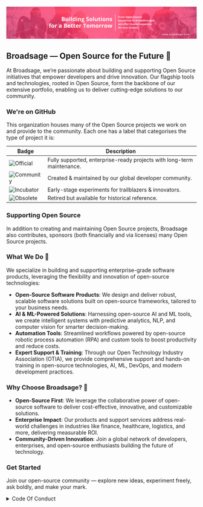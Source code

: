 ![Broadsage Collaboration Image](https://github.com/broadsage/.github/blob/main/profile/banner.png)

## Broadsage — Open Source for the Future 🚀

At Broadsage, we’re passionate about building and supporting Open Source initiatives that empower developers and drive innovation. Our flagship tools and technologies, rooted in Open Source, form the backbone of our extensive portfolio, enabling us to deliver cutting-edge solutions to our community.

### We're on GitHub

This organization houses many of the Open Source projects we work on and provide to the community. Each one has a label that categorises the type of project it is:

| Badge        | Description           
| ------------- |-------------|
| ![Official](https://img.shields.io/badge/project-official-green.svg?colorA=303033&colorB=ff8a2c&label=Broadsage&style=for-the-badge) | Fully supported, enterprise-ready projects with long-term maintenance. |
| ![Community](https://img.shields.io/badge/project-community-green.svg?colorA=303033&colorB=28B8A0&label=Broadsage&style=for-the-badge) |  Created & maintained by our global developer community. |
| ![Incubator](https://img.shields.io/badge/project-incubator-green.svg?colorA=303033&colorB=c3cf00&label=Broadsage&style=for-the-badge) | Early-stage experiments for trailblazers & innovators. |
| ![Obsolete](https://img.shields.io/badge/project-obsolete-green.svg?colorA=303033&colorB=D1D1D2&label=Broadsage&style=for-the-badge) | Retired but available for historical reference. |
### Supporting Open Source

In addition to creating and maintaining Open Source projects, Broadsage also contributes, sponsors (both financially and via licenses) many Open Source projects.

### What We Do 🚀

We specialize in building and supporting enterprise-grade software products, leveraging the flexibility and innovation of open-source technologies:

- **Open-Source Software Products**: We design and deliver robust, scalable software solutions built on open-source frameworks, tailored to your business needs.
- **AI & ML-Powered Solutions**: Harnessing open-source AI and ML tools, we create intelligent systems with predictive analytics, NLP, and computer vision for smarter decision-making.
- **Automation Tools**: Streamlined workflows powered by open-source robotic process automation (RPA) and custom tools to boost productivity and reduce costs.
- **Expert Support & Training**: Through our Open Technology Industry Association (OTIA), we provide comprehensive support and hands-on training in open-source technologies, AI, ML, DevOps, and modern development practices.

### Why Choose Broadsage? 💼

- **Open-Source First**: We leverage the collaborative power of open-source software to deliver cost-effective, innovative, and customizable solutions.
- **Enterprise Impact**: Our products and support services address real-world challenges in industries like finance, healthcare, logistics, and more, delivering measurable ROI.
- **Community-Driven Innovation**: Join a global network of developers, enterprises, and open-source enthusiasts building the future of technology.

### Get Started

Join our open-source community — explore new ideas, experiment freely, ask boldly, and make your mark.

<details>
<summary>Code Of Conduct</summary>
<br>
This code of conduct outlines our expectations for all those who participate in our open source projects and communities (community programs), as well as the consequences for unacceptable behaviour. We invite all those who participate to help us create safe and positive experiences for everyone. Communities mirror the societies in which they exist and positive action is essential to counteract the many forms of inequality and abuses of power that exist in society. 

#### How to behave
The following behaviours are expected and requested of all community members:

* Participate in an authentic and active way. In doing so, you contribute to the health and longevity of this community.
* Exercise consideration, respect and empathy in your speech and actions. Remember, we have all been through different stages of learning when adopting technologies.
* Refrain from demeaning, discriminatory, or harassing behaviour and speech.
* Disagreements on things are fine, argumentative behaviour or trolling are not.

#### How not to behave

* Do not perform threats of violence or use violent language directed against another person.
* Do not make jokes of sexist, racist, homophobic, transphobic, ableist or otherwise discriminatory nature, or use language of this nature.
* Do not post or display sexually explicit or violent material.
* Do not post or threaten to post other people’s personally identifying information ("doxing").
* Do not make personal insults, particularly those related to gender, sexual orientation, race, religion, or disability.
* Do not engage in sexual attention. This includes, sexualised comments or jokes and sexual advances.
* Do not advocate for, or encourage, any of the above behaviour.

Please take into account that online communities bring together people from many different cultures and backgrounds. It's important to understand that sometimes the combination of cultural differences and online interaction can lead to misunderstandings. That is why having empathy is very important.

#### How to report issues

If someone is acting inappropriately or violating this Code of Conduct in any shape or form, and they are not receptive to your feedback or you prefer not to confront them, please reach out to Broadsage via conduct@broadsage.com 

#### Consequences of Unacceptable Behaviour

Unacceptable behaviour from any community member will not be tolerated. Anyone asked to stop unacceptable behaviour is expected to comply immediately. If a community member engages in unacceptable behaviour, Broadsage and/or community organisers may take any action they deem appropriate, up to and including a temporary ban or permanent expulsion from the community without warning.

##### License and attribution
The license is based off of The Citizen Code of Conduct is distributed by Stumptown Syndicate under a Creative Commons Attribution-ShareAlike license.
